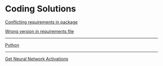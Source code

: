 # Coding Solutions

[Conflicting requirements in package](Coding%20Solutions%20d259ceae80674c2ab46ebdc6dbb5d600/Conflicting%20requirements%20in%20package%207d8ec5900a624cc4a9b3ec223f5c3ec4.md) 

[Wrong version in requirements file](Coding%20Solutions%20d259ceae80674c2ab46ebdc6dbb5d600/Wrong%20version%20in%20requirements%20file%2009fb0159d8bc4df19de7268aa5e61179.md) 

---

[Python](Coding%20Solutions%20d259ceae80674c2ab46ebdc6dbb5d600/Python%20149a2f0c350f4a6cb0994d9f4d860ee4.md) 

---

[Get Neural Network Activations](Coding%20Solutions%20d259ceae80674c2ab46ebdc6dbb5d600/Get%20Neural%20Network%20Activations%2053507b6057724232acdc0e3da82ff7a9.md)